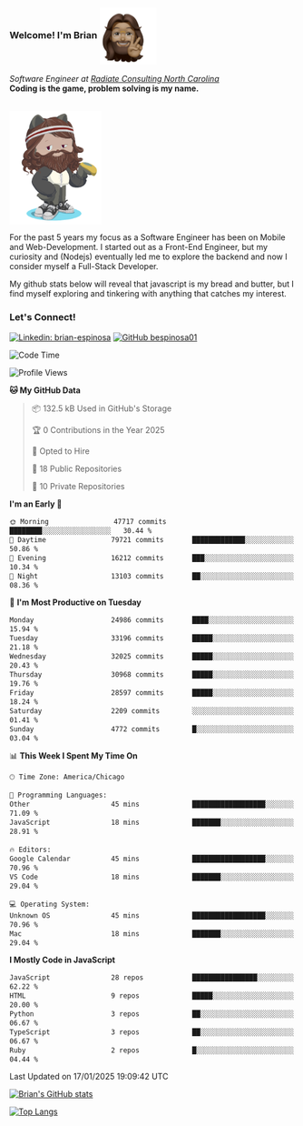 ###  Welcome! I'm Brian <img align="center" src="https://github.com/bespinosa01/bespinosa01/blob/main/assets/peace-animoji.png" height="100" /></h2>
<p><em>Software Engineer at <a href="https://www.radiateconsulting.coop/north-carolina-tech-coop">Radiate Consulting North Carolina</a>
 <br/>
<!-- </br>Developer Consultant at <a href="https://codethedream.org/">Code The Dream</a> -->
</em> <b>Coding is the game, problem solving is my name.</b></p>

<br/>


 <img align="center" src="https://github.com/bespinosa01/bespinosa01/blob/main/assets/octo-me.png" height="200" /> 
 <p>
 For the past 5 years my focus as a Software Engineer has been on Mobile and Web-Development. I started out as a Front-End Engineer, but my curiosity and (Nodejs) eventually led me to explore the backend and now I consider myself a Full-Stack Developer.
</p>
<p>
 My github stats below will reveal that javascript is my bread and butter, but I find myself exploring and tinkering with anything that catches my interest. 
 </p>
 
 
### Let's Connect!

[![Linkedin: brian-espinosa](https://img.shields.io/badge/-brian--espinosa-blue?style=flat-square&logo=Linkedin&logoColor=white&link=https://www.linkedin.com/in/brian-espinosa/)](https://www.linkedin.com/in/brian-espinosa/)
[![GitHub bespinosa01](https://img.shields.io/github/followers/bespinosa01?label=follow&style=social)](https://github.com/bespinosa01)



<!--START_SECTION:waka-->
![Code Time](http://img.shields.io/badge/Code%20Time-1%2C698%20hrs%2049%20mins-blue)

![Profile Views](http://img.shields.io/badge/Profile%20Views-0-blue)

**🐱 My GitHub Data** 

> 📦 132.5 kB Used in GitHub's Storage 
 > 
> 🏆 0 Contributions in the Year 2025
 > 
> 💼 Opted to Hire
 > 
> 📜 18 Public Repositories 
 > 
> 🔑 10 Private Repositories 
 > 
**I'm an Early 🐤** 

```text
🌞 Morning                47717 commits       ████████░░░░░░░░░░░░░░░░░   30.44 % 
🌆 Daytime                79721 commits       █████████████░░░░░░░░░░░░   50.86 % 
🌃 Evening                16212 commits       ███░░░░░░░░░░░░░░░░░░░░░░   10.34 % 
🌙 Night                  13103 commits       ██░░░░░░░░░░░░░░░░░░░░░░░   08.36 % 
```
📅 **I'm Most Productive on Tuesday** 

```text
Monday                   24986 commits       ████░░░░░░░░░░░░░░░░░░░░░   15.94 % 
Tuesday                  33196 commits       █████░░░░░░░░░░░░░░░░░░░░   21.18 % 
Wednesday                32025 commits       █████░░░░░░░░░░░░░░░░░░░░   20.43 % 
Thursday                 30968 commits       █████░░░░░░░░░░░░░░░░░░░░   19.76 % 
Friday                   28597 commits       █████░░░░░░░░░░░░░░░░░░░░   18.24 % 
Saturday                 2209 commits        ░░░░░░░░░░░░░░░░░░░░░░░░░   01.41 % 
Sunday                   4772 commits        █░░░░░░░░░░░░░░░░░░░░░░░░   03.04 % 
```


📊 **This Week I Spent My Time On** 

```text
🕑︎ Time Zone: America/Chicago

💬 Programming Languages: 
Other                    45 mins             ██████████████████░░░░░░░   71.09 % 
JavaScript               18 mins             ███████░░░░░░░░░░░░░░░░░░   28.91 % 

🔥 Editors: 
Google Calendar          45 mins             ██████████████████░░░░░░░   70.96 % 
VS Code                  18 mins             ███████░░░░░░░░░░░░░░░░░░   29.04 % 

💻 Operating System: 
Unknown OS               45 mins             ██████████████████░░░░░░░   70.96 % 
Mac                      18 mins             ███████░░░░░░░░░░░░░░░░░░   29.04 % 
```

**I Mostly Code in JavaScript** 

```text
JavaScript               28 repos            ████████████████░░░░░░░░░   62.22 % 
HTML                     9 repos             █████░░░░░░░░░░░░░░░░░░░░   20.00 % 
Python                   3 repos             ██░░░░░░░░░░░░░░░░░░░░░░░   06.67 % 
TypeScript               3 repos             ██░░░░░░░░░░░░░░░░░░░░░░░   06.67 % 
Ruby                     2 repos             █░░░░░░░░░░░░░░░░░░░░░░░░   04.44 % 
```




 Last Updated on 17/01/2025 19:09:42 UTC
<!--END_SECTION:waka-->


<!--  Github STATS -->
[![Brian's GitHub stats](https://github-readme-stats.vercel.app/api?username=bespinosa01&hide=stars,contribs&count_private=true&show_icons=true)](https://github.com/anuraghazra/github-readme-stats)

[![Top Langs](https://github-readme-stats.vercel.app/api/top-langs/?username=bespinosa01&layout=compact)](https://github.com/anuraghazra/github-readme-stats)



<!--
**bespinosa01/bespinosa01** is a ✨ _special_ ✨ repository because its `README.md` (this file) appears on your GitHub profile.

Here are some ideas to get you started:

- 🔭 I’m currently working on ...
- 🌱 I’m currently learning ...
- 👯 I’m looking to collaborate on ...
- 🤔 I’m looking for help with ...
- 💬 Ask me about ...
- 📫 How to reach me: ...
- 😄 Pronouns: ...
- ⚡ Fun fact: ...
-->
